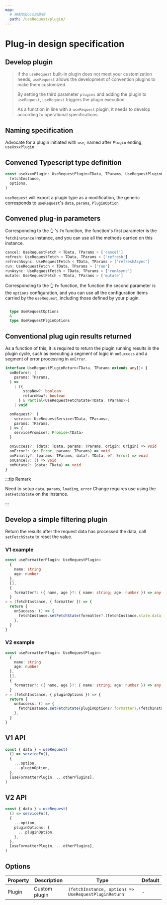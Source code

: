 ```yaml
---
map:
  # 映射到docs的路径
  path: /useRequest/plugin/
---
```


# Plug-in design specification

## Develop plugin

> If the `useRequest` built-in plugin does not meet your customization needs, `useRequest` allows the development of convention plugins to make them customized.
>
> By setting the third parameter `plugins` and adding the plugin to `useRequest`, `useRequest` triggers the plugin execution.
>
> As a function in line with a `useRequest` plugin, it needs to develop according to operational specifications.

## Naming specification

Advocate for a plugin initiated with `use`, named after `Plugin` ending, `useXxxxPlugin`

## Convened Typescript type definition

```typescript
const useXxxxPlugin: UseRequestPlugin<TData, TParams, UseRequestPluginOption> = Fn(
  fetchInstance,
  options,
)
```

`useRequest` will export a plugin type as a modification, the generic corresponds to `useRequest`'s `data`, `params`, `PluginOption`

## Convened plug-in parameters

Corresponding to the 👆 's `Fn` function, the function's first parameter is the `fetchInstance` instance, and you can use all the methods carried on this instance.

```typescript
cancel: UseRequestFetch < TData, TParams > ['cancel']
refresh: UseRequestFetch < TData, TParams > ['refresh']
refreshAsync: UseRequestFetch < TData, TParams > ['refreshAsync']
run: UseRequestFetch < TData, TParams > ['run']
runAsync: UseRequestFetch < TData, TParams > ['runAsync']
mutate: UseRequestFetch < TData, TParams > ['mutate']
```

Corresponding to the 👆 `Fn` function, the function the second parameter is the `options` configuration, and you can use all the configuration items carried by the `useRequest`, including those defined by your plugin.

```typescript

  type UseRequestOptions
  &
  type UseRequestPlginOptions

```

## Conventional plug ugin results returned

As a function of this, it is required to return the plugin running results in the plugin cycle, such as executing a segment of logic in `onSuccess` and a segment of error processing in `onError`.

```typescript
interface UseRequestPluginReturn<TData, TParams extends any[]> {
  onBefore?: (
    params: TParams,
  ) =>
    | ({
        stopNow?: boolean
        returnNow?: boolean
      } & Partial<UseRequestFetchState<TData, TParams>>)
    | void

  onRequest?: (
    service: UseRequestService<TData, TParams>,
    params: TParams,
  ) => {
    servicePromise?: Promise<TData>
  }

  onSuccess?: (data: TData, params: TParams, origin: Origin) => void
  onError?: (e: Error, params: TParams) => void
  onFinally?: (params: TParams, data?: TData, e?: Error) => void
  onCancel?: () => void
  onMutate?: (data: TData) => void
}
```

:::tip Remark

Need to setup `data`, `params`, `loading`, `error` Change requires use using the `setFetchState` on the instance.

:::

## Develop a simple filtering plugin

<demo src="request-pluginDoc/demo.vue"
  language="vue"
  title=""
  desc="Field filter plug-in to modify the original data when the data request is successful"> </demo>

Return the results after the request data has processed the data, call `setFetchState` to reset the value.

### V1 example

```typescript
const useFormatterPlugin: UseRequestPlugin<
  {
    name: string
    age: number
  },
  [],
  {
    formatter?: ({ name, age }?: { name: string; age: number }) => any
  }
> = (fetchInstance, { formatter }) => {
  return {
    onSuccess: () => {
      fetchInstance.setFetchState(formatter?.(fetchInstance.state.data), 'data')
    },
  }
}
```

### V2 example

```typescript
const useFormatterPlugin: UseRequestPlugin<
  {
    name: string
    age: number
  },
  [],
  {
    formatter?: ({ name, age }?: { name: string; age: number }) => any
  }
> = (fetchInstance, { pluginOptions }) => {
  return {
    onSuccess: () => {
      fetchInstance.setFetchState(pluginOptions?.formatter?.(fetchInstance.state.data), 'data')
    },
  }
}
```

## V1 API

```typescript
const { data } = useRequest(
  () => serviceFn(),
  {
    ...option,
    ...pluginOption,
  },
  [useFormatterPlugin, ...otherPlugins],
)
```

## V2 API

```typescript
const { data } = useRequest(
  () => serviceFn(),
  {
    ...option,
    pluginOptions: {
      ...pluginOption,
    },
  },
  [useFormatterPlugin, ...otherPlugins],
)
```

## Options

| Property | Description   | Type                                                | Default |
| -------- | ------------- | --------------------------------------------------- | ------- |
| Plugin   | Custom plugin | `(fetchInstance, option) => UseRequestPluginReturn` | -       |
